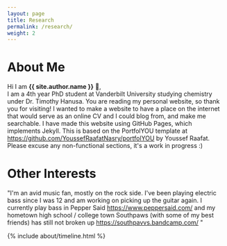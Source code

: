 ```yaml
---
layout: page
title: Research
permalink: /research/
weight: 2
---
```


# **About Me**

Hi I am **{{ site.author.name }}** :wave:,<br>
I am a 4th year PhD student at Vanderbilt University studying  chemistry under Dr. Timothy Hanusa. You are reading my personal website, so thank you for visiting! I wanted to make a website to have a place on the internet that would serve as an online CV and I could blog from, and make me searchable. I have made this website using GitHub Pages, which implements Jekyll. This is based on the PortfolYOU template at https://github.com/YoussefRaafatNasry/portfolYOU by Youssef Raafat. Please excuse any non-functional sections, it's a work in progress :)


# **Other Interests**
"I'm an avid music fan, mostly on the rock side. I've been playing
electric bass since I was 12 and am working on picking up the guitar again.
I currently play bass in Pepper Said https://www.peppersaid.com/
and my hometown high school / college town Southpaws
(with some of my best friends) has still not broken up https://southpavvs.bandcamp.com/ "

<div class="row">
{% include about/timeline.html %}
</div>

